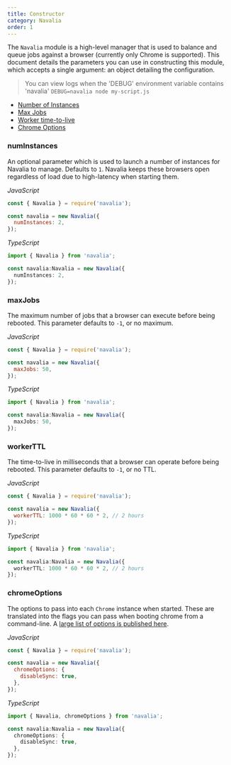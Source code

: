 ```yaml
---
title: Constructor
category: Navalia
order: 1
---
```


The `Navalia` module is a high-level manager that is used to balance and queue jobs against a browser (currently only Chrome is supported). This document details the parameters you can use in constructing this module, which accepts a single argument: an object detailing the configuration.

> You can view logs when the 'DEBUG' environment variable contains 'navalia' `DEBUG=navalia node my-script.js`

- [Number of Instances](#numinstances)
- [Max Jobs](#maxjobs)
- [Worker time-to-live](#workerttl)
- [Chrome Options](#chromeoptions)

### numInstances

An optional parameter which is used to launch a number of instances for Navalia to manage. Defaults to `1`. Navalia keeps these browsers open regardless of load due to high-latency when starting them.

*JavaScript*
```js
const { Navalia } = require('navalia');

const navalia = new Navalia({
  numInstances: 2,
});
```

*TypeScript*
```ts
import { Navalia } from 'navalia';

const navalia:Navalia = new Navalia({
  numInstances: 2,
});
```

### maxJobs

The maximum number of jobs that a browser can execute before being rebooted. This parameter defaults to `-1`, or no maximum.

*JavaScript*
```js
const { Navalia } = require('navalia');

const navalia = new Navalia({
  maxJobs: 50,
});
```

*TypeScript*
```ts
import { Navalia } from 'navalia';

const navalia:Navalia = new Navalia({
  maxJobs: 50,
});
```

### workerTTL

The time-to-live in milliseconds that a browser can operate before being rebooted. This parameter defaults to `-1`, or no TTL.

*JavaScript*
```js
const { Navalia } = require('navalia');

const navalia = new Navalia({
  workerTTL: 1000 * 60 * 60 * 2, // 2 hours
});
```

*TypeScript*
```ts
import { Navalia } from 'navalia';

const navalia:Navalia = new Navalia({
  workerTTL: 1000 * 60 * 60 * 2, // 2 hours
});
```

### chromeOptions

The options to pass into each `Chrome` instance when started. These are translated into the flags you can pass when booting chrome from a command-line. A [large list of options is published here](https://peter.sh/experiments/chromium-command-line-switches/).

*JavaScript*
```js
const { Navalia } = require('navalia');

const navalia = new Navalia({
  chromeOptions: {
    disableSync: true,
  },
});
```

*TypeScript*
```ts
import { Navalia, chromeOptions } from 'navalia';

const navalia:Navalia = new Navalia({
  chromeOptions: {
    disableSync: true,
  },
});
```
